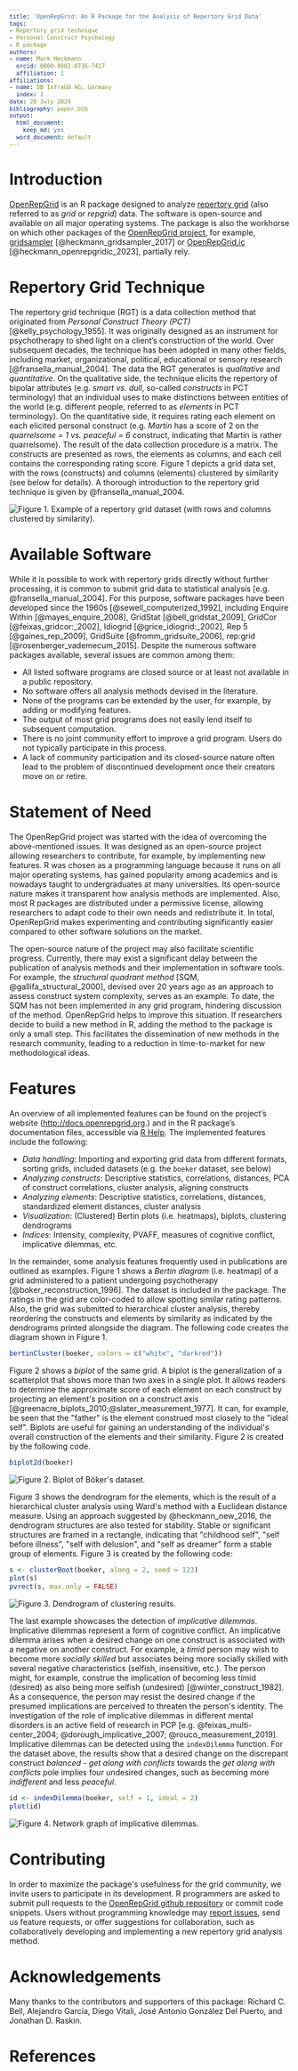 ```yaml
---
title: 'OpenRepGrid: An R Package for the Analysis of Repertory Grid Data'
tags:
- Repertory grid technique
- Personal Construct Psychology
- R package
authors:
- name: Mark Heckmann
  orcid: 0000-0002-0736-7417
  affiliation: 1
affiliations:
- name: DB InfraGO AG, Germany
  index: 1
date: 20 July 2024
bibliography: paper.bib
output:
  html_document:
    keep_md: yes
  word_document: default
---
```


<style type="text/css">
code.r{
  font-size: 12px;
}
pre {
  font-size: 12px
}
</style>




# Introduction

[OpenRepGrid](https://cran.r-project.org/web/packages/OpenRepGrid/index.html) is an R package designed to analyze [repertory grid](https://en.wikipedia.org/wiki/Repertory_grid) (also referred to as *grid* or *repgrid*) data. The software is open-source and available on all major operating systems. The package is also the workhorse on which other packages of the [OpenRepGrid project](http://openrepgrid.org/), for example, [gridsampler](https://openresearchsoftware.metajnl.com/articles/10.5334/jors.150/) [@heckmann_gridsampler_2017] or [OpenRepGrid.ic](https://joss.theoj.org/papers/10.21105/joss.03292) [@heckmann_openrepgridic_2023], partially rely. 


# Repertory Grid Technique 

The repertory grid technique (RGT) is a data collection method that originated from *Personal Construct Theory (PCT)* [@kelly_psychology_1955]. It was originally designed as an instrument for psychotherapy to shed light on a client’s construction of the world. Over subsequent decades, the technique has been adopted in many other fields, including market, organizational, political, educational or sensory research [@fransella_manual_2004]. The data the RGT generates is *qualitative* and *quantitative*. On the qualitative side, the technique elicits the repertory of bipolar attributes (e.g. *smart vs. dull*, so-called *constructs* in PCT terminology) that an individual uses to make distinctions between entities of the world (e.g. different people, referred to as *elements* in PCT terminology). On the quantitative side, it requires rating each element on each elicited personal construct (e.g. *Martin* has a score of 2 on the *quarrelsome = 1 vs. peaceful = 6* construct, indicating that Martin is rather quarrelsome). The result of the data collection procedure is a matrix. The constructs are presented as rows, the elements as columns, and each cell contains the corresponding rating score. Figure 1 depicts a grid data set, with the rows (constructs) and columns (elements)  clustered by similarity (see below for details). A thorough introduction to the repertory grid technique is given by @fransella_manual_2004.

![**Figure 1.** Example of a repertory grid dataset (with rows and columns clustered by similarity).](img/01-bertin-clustered.png)


# Available Software

While it is possible to work with repertory grids directly without further processing, it is common to submit grid data to statistical analysis [e.g. @fransella_manual_2004]. For this purpose, software packages have been developed since the 1960s [@sewell_computerized_1992], including Enquire Within [@mayes_enquire_2008], GridStat [@bell_gridstat_2009], GridCor [@feixas_gridcor:_2002], Idiogrid [@grice_idiogrid:_2002], Rep 5 [@gaines_rep_2009], GridSuite [@fromm_gridsuite_2006], rep:grid [@rosenberger_vademecum_2015]. Despite the numerous software packages available, several issues are common among them: 

* All listed software programs are closed source or at least not available in a public repository.
* No software offers all analysis methods devised in the literature. 
* None of the programs can be extended by the user, for example, by adding or modifying features. 
* The output of most grid programs does not easily lend itself to subsequent computation.
* There is no joint community effort to improve a grid program. Users do not typically participate in this process.
* A lack of community participation and its closed-source nature often lead to the problem of discontinued development once their creators move on or retire.


# Statement of Need

The OpenRepGrid project was started with the idea of overcoming the above-mentioned issues. It was designed as an open-source project allowing researchers to contribute, for example, by implementing new features. R was chosen as a programming language because it runs on all major operating systems, has gained popularity among academics and is nowadays taught to undergraduates at many universities. Its open-source nature makes it transparent how analysis methods are implemented. Also, most R packages are distributed under a permissive license, allowing researchers to adapt code to their own needs and redistribute it. In total, OpenRepGrid makes experimenting and contributing significantly easier compared to other software solutions on the market. 

The open-source nature of the project may also facilitate scientific progress. Currently, there may exist a significant delay between the publication of analysis methods and their implementation in software tools. For example, the *structural quadrant method* [SQM, @gallifa_structural_2000], devised over 20 years ago as an approach to assess construct system complexity, serves as an example. To date, the SQM has not been implemented in any grid program, hindering discussion of the method. OpenRepGrid helps to improve this situation. If researchers decide to build a new method in R, adding the method to the package is only a small step. This  facilitates the dissemination of new methods in the research community, leading to a reduction in time-to-market for new methodological ideas.


# Features

An overview of all implemented features can be found on the project’s website (http://docs.openrepgrid.org.) and in the R package’s documentation files, accessible via [R Help](https://www.r-project.org/help.html). The implemented features include the following:

* *Data handling*: Importing and exporting grid data from different formats, sorting grids, included datasets (e.g. the `boeker` dataset, see below)
* *Analyzing constructs*: Descriptive statistics, correlations, distances, PCA of construct correlations, cluster analysis, aligning constructs
* *Analyzing elements*: Descriptive statistics, correlations, distances, standardized element distances, cluster analysis
* *Visualization*: (Clustered) Bertin plots (i.e. heatmaps), biplots, clustering dendrograms
* *Indices*: Intensity, complexity, PVAFF, measures of cognitive conflict, implicative dilemmas, etc.

In the remainder, some analysis features frequently used in publications are outlined as examples. Figure 1 shows a *Bertin diagram* (i.e. heatmap) of a grid administered to a patient undergoing psychotherapy [@boker_reconstruction_1996]. The dataset is included in the package. The ratings in the grid are color-coded to allow spotting similar rating patterns. Also, the grid was submitted to hierarchical cluster analysis, thereby reordering the constructs and elements by similarity as indicated by the dendrograms printed alongside the diagram. The following code creates the diagram shown in Figure 1.


```r
bertinCluster(boeker, colors = c("white", "darkred"))
```


Figure 2 shows a *biplot* of the same grid. A biplot is the generalization of a scatterplot that shows more than two axes in a single plot. It allows readers to determine the approximate score of each element on each construct by projecting an element's position on a construct axis [@greenacre_biplots_2010;@slater_measurement_1977]. It can, for example, be seen that the "father" is the element construed most closely to the "ideal self". Biplots are useful for gaining an understanding of the individual's overall construction of the elements and their similarity. Figure 2 is created by the following code. 


```r
biplot2d(boeker)
```

![**Figure 2.** Biplot of Böker's dataset.](img/02-biplot.png)

Figure 3 shows the dendrogram for the elements, which is the result of a hierarchical cluster analysis using Ward's method with a Euclidean distance measure. Using an approach suggested by @heckmann_new_2016, the dendrogram structures are also tested for stability. Stable or significant structures are framed in a rectangle, indicating that "childhood self", "self before illness", "self with delusion", and "self as dreamer" form a stable group of elements. Figure 3 is created by the following code: 


```r
s <- clusterBoot(boeker, along = 2, seed = 123)
plot(s)
pvrect(s, max.only = FALSE)
```

![**Figure 3.** Dendrogram of clustering results.](img/03-clusterboot.png)

The last example showcases the detection of *implicative dilemmas*. Implicative dilemmas represent a form of cognitive conflict. An implicative dilemma arises when a desired change on one construct is associated with a negative on another construct. For example, a *timid* person may wish to become more *socially skilled* but associates being more socially skilled with several negative characteristics (selfish, insensitive, etc.). The person might, for example, construe the implication of becoming less timid (desired) as also being more selfish (undesired) [@winter_construct_1982]. As a consequence, the person may resist the desired change if the presumed implications are perceived to threaten the person's identity. The investigation of the role of implicative dilemmas in different mental disorders is an active field of research in PCP [e.g. @feixas_multi-center_2004; @dorough_implicative_2007; @rouco_measurement_2019]. Implicative dilemmas can be detected using the `indexDilemma` function. For the dataset above, the results show that a desired change on the discrepant construct *balanced - get along with conflicts*  towards the *get along with conflicts* pole implies four undesired changes, such as becoming more *indifferent* and less *peaceful*.


```r
id <- indexDilemma(boeker, self = 1, ideal = 2)
plot(id)
```

![**Figure 4.** Network graph of implicative dilemmas.](img/04-implicative-dilemmas.png)


# Contributing

In order to maximize the package's usefulness for the grid community, we invite users to participate in its development. R programmers are asked to submit pull requests to the [OpenRepGrid github repository](https://github.com/markheckmann/OpenRepGrid) or commit code snippets. Users without programming knowledge may [report issues](https://github.com/markheckmann/OpenRepGrid/issues), send us feature requests, or offer suggestions for collaboration, such as collaboratively developing and implementing a new repertory grid analysis method.

# Acknowledgements

Many thanks to the contributors and supporters of this package: Richard C. Bell, Alejandro García, Diego Vitali, José Antonio González Del Puerto, and Jonathan D. Raskin.

# References



